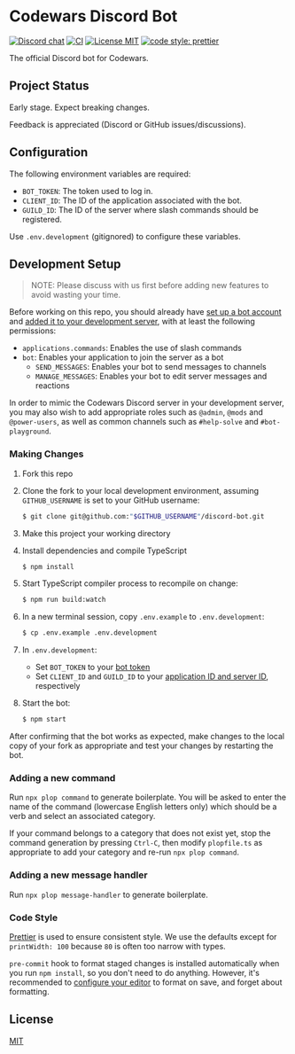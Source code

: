 # Codewars Discord Bot

[![Discord chat](https://img.shields.io/discord/846624424199061524.svg?logo=discord&style=flat)](https://discord.gg/mSwJWRvkHA)
[![CI](https://github.com/codewars/discord-bot/workflows/CI/badge.svg)](https://github.com/codewars/discord-bot/actions?query=workflow%3ACI)
[![License MIT](https://img.shields.io/github/license/codewars/discord-bot)](./LICENSE)
[![code style: prettier](https://img.shields.io/badge/code_style-prettier-ff69b4.svg?style=flat)](https://github.com/prettier/prettier)

The official Discord bot for Codewars.

## Project Status

Early stage. Expect breaking changes.

Feedback is appreciated (Discord or GitHub issues/discussions).

## Configuration

The following environment variables are required:

- `BOT_TOKEN`: The token used to log in.
- `CLIENT_ID`: The ID of the application associated with the bot.
- `GUILD_ID`: The ID of the server where slash commands should be registered.

Use `.env.development` (gitignored) to configure these variables.

## Development Setup

> NOTE: Please discuss with us first before adding new features to avoid wasting your time.

Before working on this repo, you should already have [set up a bot account](https://discordjs.guide/preparations/setting-up-a-bot-application.html#creating-your-bot) and [added it to your development server](https://discordjs.guide/preparations/adding-your-bot-to-servers.html), with at least the following permissions:

- `applications.commands`: Enables the use of slash commands
- `bot`: Enables your application to join the server as a bot
  - `SEND_MESSAGES`: Enables your bot to send messages to channels
  - `MANAGE_MESSAGES`: Enables your bot to edit server messages and reactions

In order to mimic the Codewars Discord server in your development server, you may also wish to add appropriate roles such as `@admin`, `@mods` and `@power-users`, as well as common channels such as `#help-solve` and `#bot-playground`.

### Making Changes

1. Fork this repo
1. Clone the fork to your local development environment, assuming `GITHUB_USERNAME` is set to your GitHub username:

   ```bash
   $ git clone git@github.com:"$GITHUB_USERNAME"/discord-bot.git
   ```

1. Make this project your working directory
1. Install dependencies and compile TypeScript

   ```bash
   $ npm install
   ```

1. Start TypeScript compiler process to recompile on change:

   ```bash
   $ npm run build:watch
   ```

1. In a new terminal session, copy `.env.example` to `.env.development`:

   ```bash
   $ cp .env.example .env.development
   ```

1. In `.env.development`:
   - Set `BOT_TOKEN` to your [bot token](https://discordjs.guide/preparations/setting-up-a-bot-application.html#your-token)
   - Set `CLIENT_ID` and `GUILD_ID` to your [application ID and server ID](https://support-dev.discord.com/hc/en-us/articles/360028717192-Where-can-I-find-my-Application-Team-Server-ID-), respectively
1. Start the bot:

   ```bash
   $ npm start
   ```

After confirming that the bot works as expected, make changes to the local copy of your fork as appropriate and test your changes by restarting the bot.

### Adding a new command

Run `npx plop command` to generate boilerplate. You will be asked to enter the name of the command (lowercase English letters only) which should be a verb and select an associated category.

If your command belongs to a category that does not exist yet, stop the command generation by pressing `Ctrl-C`, then modify `plopfile.ts` as appropriate to add your category and re-run `npx plop command`.

### Adding a new message handler

Run `npx plop message-handler` to generate boilerplate.

### Code Style

[Prettier](https://prettier.io/) is used to ensure consistent style. We use the defaults except for `printWidth: 100` because `80` is often too narrow with types.

`pre-commit` hook to format staged changes is installed automatically when you run `npm install`, so you don't need to do anything. However, it's recommended to [configure your editor](https://prettier.io/docs/en/editors.html) to format on save, and forget about formatting.

## License

[MIT](./LICENSE)

